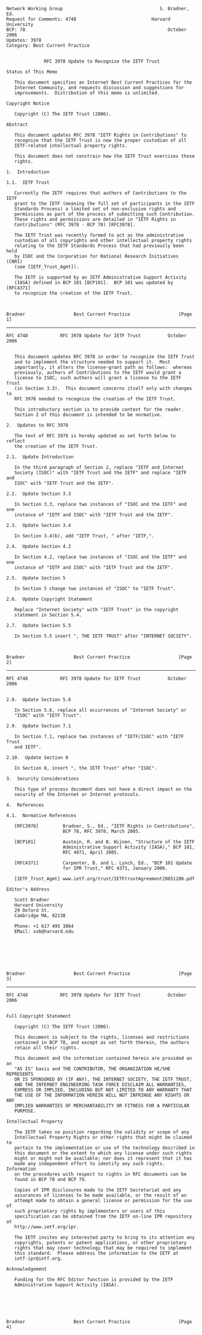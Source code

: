     Network Working Group                                    S. Bradner, Ed.
    Request for Comments: 4748                            Harvard University
    BCP: 78                                                     October 2006
    Updates: 3978
    Category: Best Current Practice


                  RFC 3978 Update to Recognize the IETF Trust

    Status of This Memo

       This document specifies an Internet Best Current Practices for the
       Internet Community, and requests discussion and suggestions for
       improvements.  Distribution of this memo is unlimited.

    Copyright Notice

       Copyright (C) The IETF Trust (2006).

    Abstract

       This document updates RFC 3978 "IETF Rights in Contributions" to
       recognize that the IETF Trust is now the proper custodian of all
       IETF-related intellectual property rights.

       This document does not constrain how the IETF Trust exercises those
       rights.

    1.  Introduction

    1.1.  IETF Trust

       Currently the IETF requires that authors of Contributions to the IETF
       grant to the IETF (meaning the full set of participants in the IETF
       Standards Process) a limited set of non-exclusive rights and
       permissions as part of the process of submitting such Contribution.
       These rights and permissions are detailed in "IETF Rights in
       Contributions" (RFC 3978 - BCP 78) [RFC3978].

       The IETF Trust was recently formed to act as the administrative
       custodian of all copyrights and other intellectual property rights
       relating to the IETF Standards Process that had previously been held
       by ISOC and the Corporation for National Research Initiatives (CNRI)
       (see [IETF_Trust_Agmt]).

       The IETF is supported by an IETF Administrative Support Activity
       (IASA) defined in BCP 101 [BCP101].  BCP 101 was updated by [RFC4371]
       to recognize the creation of the IETF Trust.



    Bradner                  Best Current Practice                  [Page 1]

------------------------------------------------------------------------

``` newpage
RFC 4748            RFC 3978 Update for IETF Trust          October 2006


   This document updates RFC 3978 in order to recognize the IETF Trust
   and to implement the structure needed to support it.  Most
   importantly, it alters the license-grant path as follows:  whereas
   previously, authors of Contributions to the IETF would grant a
   license to ISOC, such authors will grant a license to the IETF Trust
   (in Section 3.3).  This document concerns itself only with changes to
   RFC 3978 needed to recognize the creation of the IETF Trust.

   This introductory section is to provide context for the reader.
   Section 2 of this document is intended to be normative.

2.  Updates to RFC 3978

   The text of RFC 3978 is hereby updated as set forth below to reflect
   the creation of the IETF Trust.

2.1.  Update Introduction

   In the third paragraph of Section 2, replace "IETF and Internet
   Society (ISOC)" with "IETF Trust and the IETF" and replace "IETF and
   ISOC" with "IETF Trust and the IETF".

2.2.  Update Section 3.3

   In Section 3.3, replace two instances of "ISOC and the IETF" and one
   instance of "IETF and ISOC" with "IETF Trust and the IETF".

2.3.  Update Section 3.4

   In Section 3.4(b), add "IETF Trust, " after "IETF,".

2.4.  Update Section 4.2

   In Section 4.2, replace two instances of "ISOC and the IETF" and one
   instance of "IETF and ISOC" with "IETF Trust and the IETF".

2.5.  Update Section 5

   In Section 5 change two instances of "ISOC" to "IETF Trust".

2.6.  Update Copyright Statement

   Replace "Internet Society" with "IETF Trust" in the copyright
   statement in Section 5.4.

2.7.  Update Section 5.5

   In Section 5.5 insert ", THE IETF TRUST" after "INTERNET SOCIETY".



Bradner                  Best Current Practice                  [Page 2]
```

------------------------------------------------------------------------

``` newpage
RFC 4748            RFC 3978 Update for IETF Trust          October 2006


2.8.  Update Section 5.6

   In Section 5.6, replace all occurrences of "Internet Society" or
   "ISOC" with "IETF Trust".

2.9.  Update Section 7.1

   In Section 7.1, replace two instances of "IETF/ISOC" with "IETF Trust
   and IETF".

2.10.  Update Section 8

   In Section 8, insert ", the IETF Trust" after "ISOC".

3.  Security Considerations

   This type of process document does not have a direct impact on the
   security of the Internet or Internet protocols.

4.  References

4.1.  Normative References

   [RFC3978]         Bradner, S., Ed., "IETF Rights in Contributions",
                     BCP 78, RFC 3978, March 2005.

   [BCP101]          Austein, R. and B. Wijnen, "Structure of the IETF
                     Administrative Support Activity (IASA)," BCP 101,
                     RFC 4071, April 2005.

   [RFC4371]         Carpenter, B. and L. Lynch, Ed., "BCP 101 Update
                     for IPR Trust," RFC 4371, January 2006.

   [IETF_Trust_Agmt] www.ietf.org/trust/IETFtrustAgreement20051208.pdf

Editor's Address

   Scott Bradner
   Harvard University
   29 Oxford St.
   Cambridge MA, 02138

   Phone: +1 617 495 3864
   EMail: sob@harvard.edu







Bradner                  Best Current Practice                  [Page 3]
```

------------------------------------------------------------------------

``` newpage
RFC 4748            RFC 3978 Update for IETF Trust          October 2006


Full Copyright Statement

   Copyright (C) The IETF Trust (2006).

   This document is subject to the rights, licenses and restrictions
   contained in BCP 78, and except as set forth therein, the authors
   retain all their rights.

   This document and the information contained herein are provided on an
   "AS IS" basis and THE CONTRIBUTOR, THE ORGANIZATION HE/SHE REPRESENTS
   OR IS SPONSORED BY (IF ANY), THE INTERNET SOCIETY, THE IETF TRUST,
   AND THE INTERNET ENGINEERING TASK FORCE DISCLAIM ALL WARRANTIES,
   EXPRESS OR IMPLIED, INCLUDING BUT NOT LIMITED TO ANY WARRANTY THAT
   THE USE OF THE INFORMATION HEREIN WILL NOT INFRINGE ANY RIGHTS OR ANY
   IMPLIED WARRANTIES OF MERCHANTABILITY OR FITNESS FOR A PARTICULAR
   PURPOSE.

Intellectual Property

   The IETF takes no position regarding the validity or scope of any
   Intellectual Property Rights or other rights that might be claimed to
   pertain to the implementation or use of the technology described in
   this document or the extent to which any license under such rights
   might or might not be available; nor does it represent that it has
   made any independent effort to identify any such rights.  Information
   on the procedures with respect to rights in RFC documents can be
   found in BCP 78 and BCP 79.

   Copies of IPR disclosures made to the IETF Secretariat and any
   assurances of licenses to be made available, or the result of an
   attempt made to obtain a general license or permission for the use of
   such proprietary rights by implementers or users of this
   specification can be obtained from the IETF on-line IPR repository at
   http://www.ietf.org/ipr.

   The IETF invites any interested party to bring to its attention any
   copyrights, patents or patent applications, or other proprietary
   rights that may cover technology that may be required to implement
   this standard.  Please address the information to the IETF at
   ietf-ipr@ietf.org.

Acknowledgement

   Funding for the RFC Editor function is provided by the IETF
   Administrative Support Activity (IASA).






Bradner                  Best Current Practice                  [Page 4]
```
